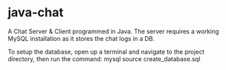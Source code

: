 # java-chat
A Chat Server & Client programmed in Java. The server requires a working MySQL installation as it stores the chat logs in a DB. 

To setup the database, open up a terminal and navigate to the project directory, then run the command: 
mysql source create_database.sql

